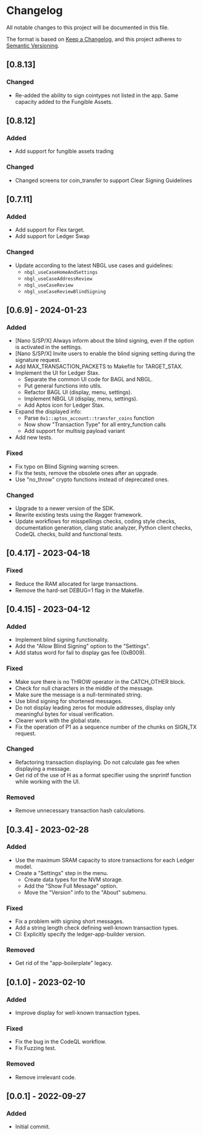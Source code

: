 # Changelog

All notable changes to this project will be documented in this file.

The format is based on [Keep a Changelog](https://keepachangelog.com/en/1.0.0/),
and this project adheres to [Semantic Versioning](https://semver.org/spec/v2.0.0.html).

## [0.8.13]

### Changed

- Re-added the ability to sign cointypes not listed in the app. Same capacity added to the Fungible Assets.

## [0.8.12]

### Added

- Add support for fungible assets trading

### Changed

- Changed screens tor coin_transfer to support Clear Signing Guidelines

## [0.7.11]

### Added

- Add support for Flex target.
- Add support for Ledger Swap

### Changed

- Update according to the latest NBGL use cases and guidelines:
  - `nbgl_useCaseHomeAndSettings`
  - `nbgl_useCaseAddressReview`
  - `nbgl_useCaseReview`
  - `nbgl_useCaseReviewBlindSigning`

## [0.6.9] - 2024-01-23

### Added

- [Nano S/SP/X] Always inform about the blind signing, even if the option is activated in the settings.
- [Nano S/SP/X] Invite users to enable the blind signing setting during the signature request.
- Add MAX_TRANSACTION_PACKETS to Makefile for TARGET_STAX.
- Implement the UI for Ledger Stax.
  - Separate the common UI code for BAGL and NBGL.
  - Put general functions into utils.
  - Refactor BAGL UI (display, menu, settings).
  - Implement NBGL UI (display, menu, settings).
  - Add Aptos icon for Ledger Stax.
- Expand the displayed info:
  - Parse `0x1::aptos_account::transfer_coins` function
  - Now show "Transaction Type" for all entry_function calls
  - Add support for multisig payload variant
- Add new tests.

### Fixed

- Fix typo on Blind Signing warning screen.
- Fix the tests, remove the obsolete ones after an upgrade.
- Use "no_throw" crypto functions instead of deprecated ones.

### Changed

- Upgrade to a newer version of the SDK.
- Rewrite existing tests using the Ragger framework.
- Update workflows for misspellings checks, coding style checks, documentation generation, clang static analyzer, Python client checks, CodeQL checks, build and functional tests.

## [0.4.17] - 2023-04-18

### Fixed

- Reduce the RAM allocated for large transactions.
- Remove the hard-set DEBUG=1 flag in the Makefile.

## [0.4.15] - 2023-04-12

### Added

- Implement blind signing functionality.
- Add the "Allow Blind Signing" option to the "Settings".
- Add status word for fail to display gas fee (0xB009).

### Fixed

- Make sure there is no THROW operator in the CATCH_OTHER block.
- Check for null characters in the middle of the message.
- Make sure the message is a null-terminated string.
- Use blind signing for shortened messages.
- Do not display leading zeros for module addresses, display only meaningful bytes for visual verification.
- Clearer work with the global state.
- Fix the operation of P1 as a sequence number of the chunks on SIGN_TX request.

### Changed

- Refactoring transaction displaying. Do not calculate gas fee when displaying a message.
- Get rid of the use of H as a format specifier using the snprintf function while working with the UI.

### Removed

- Remove unnecessary transaction hash calculations.

## [0.3.4] - 2023-02-28

### Added

- Use the maximum SRAM capacity to store transactions for each Ledger model.
- Create a "Settings" step in the menu.
  - Create data types for the NVM storage.
  - Add the "Show Full Message" option.
  - Move the "Version" info to the "About" submenu.

### Fixed

- Fix a problem with signing short messages.
- Add a string length check defining well-known transaction types.
- CI: Explicitly specify the ledger-app-builder version.

### Removed

- Get rid of the "app-boilerplate" legacy.

## [0.1.0] - 2023-02-10

### Added

- Improve display for well-known transaction types.

### Fixed

- Fix the bug in the CodeQL workflow.
- Fix Fuzzing test.

### Removed

- Remove irrelevant code.

## [0.0.1] - 2022-09-27

### Added

- Initial commit.
